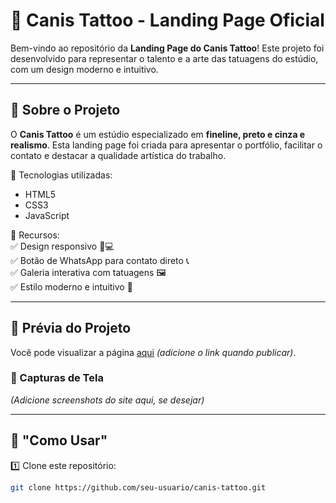 # 🎨 Canis Tattoo - Landing Page Oficial  

Bem-vindo ao repositório da **Landing Page do Canis Tattoo**! Este projeto foi desenvolvido para representar o talento e a arte das tatuagens do estúdio, com um design moderno e intuitivo.

---

## 🚀 Sobre o Projeto  
O **Canis Tattoo** é um estúdio especializado em **fineline, preto e cinza e realismo**. Esta landing page foi criada para apresentar o portfólio, facilitar o contato e destacar a qualidade artística do trabalho.

🔹 Tecnologias utilizadas:  
- HTML5  
- CSS3  
- JavaScript  

🔹 Recursos:  
✅ Design responsivo 📱💻  
✅ Botão de WhatsApp para contato direto 📞  
✅ Galeria interativa com tatuagens 🖼️  
✅ Estilo moderno e intuitivo 🎨  

---

## 🎯 Prévia do Projeto  
Você pode visualizar a página [aqui](#) *(adicione o link quando publicar)*.

### 📸 Capturas de Tela 
*(Adicione screenshots do site aqui, se desejar)*  

---

## 📂 "Como Usar"  

1️⃣ Clone este repositório:  
```sh
git clone https://github.com/seu-usuario/canis-tattoo.git
